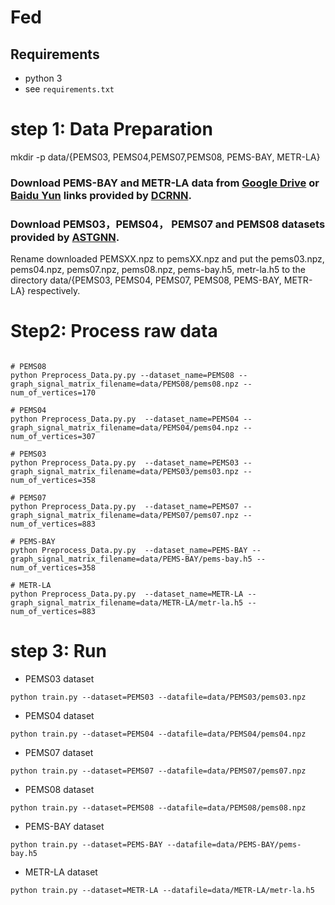 # Fed


## Requirements
- python 3
- see `requirements.txt`


# step 1: Data Preparation

mkdir -p data/{PEMS03, PEMS04,PEMS07,PEMS08,  PEMS-BAY, METR-LA}

### Download PEMS-BAY and METR-LA data from [Google Drive](https://drive.google.com/open?id=10FOTa6HXPqX8Pf5WRoRwcFnW9BrNZEIX) or [Baidu Yun](https://pan.baidu.com/s/14Yy9isAIZYdU__OYEQGa_g) links provided by [DCRNN](https://github.com/liyaguang/DCRNN).
### Download PEMS03，PEMS04， PEMS07 and PEMS08 datasets provided by [ASTGNN](https://github.com/guoshnBJTU/ASTGNN/tree/main/data). 

Rename downloaded PEMSXX.npz to pemsXX.npz and put the pems03.npz, pems04.npz, pems07.npz, pems08.npz, pems-bay.h5, metr-la.h5 to the directory data/{PEMS03, PEMS04, PEMS07, PEMS08, PEMS-BAY, METR-LA} respectively.



# Step2: Process raw data 

```

# PEMS08
python Preprocess_Data.py.py --dataset_name=PEMS08 --graph_signal_matrix_filename=data/PEMS08/pems08.npz --num_of_vertices=170

# PEMS04
python Preprocess_Data.py.py  --dataset_name=PEMS04 --graph_signal_matrix_filename=data/PEMS04/pems04.npz --num_of_vertices=307

# PEMS03
python Preprocess_Data.py.py  --dataset_name=PEMS03 --graph_signal_matrix_filename=data/PEMS03/pems03.npz --num_of_vertices=358

# PEMS07
python Preprocess_Data.py.py  --dataset_name=PEMS07 --graph_signal_matrix_filename=data/PEMS07/pems07.npz --num_of_vertices=883

# PEMS-BAY
python Preprocess_Data.py.py  --dataset_name=PEMS-BAY --graph_signal_matrix_filename=data/PEMS-BAY/pems-bay.h5 --num_of_vertices=358

# METR-LA
python Preprocess_Data.py.py  --dataset_name=METR-LA --graph_signal_matrix_filename=data/METR-LA/metr-la.h5 --num_of_vertices=883

```
# step 3: Run

* PEMS03 dataset
```
python train.py --dataset=PEMS03 --datafile=data/PEMS03/pems03.npz 
```

* PEMS04 dataset
```
python train.py --dataset=PEMS04 --datafile=data/PEMS04/pems04.npz 
```

* PEMS07 dataset
```
python train.py --dataset=PEMS07 --datafile=data/PEMS07/pems07.npz 
```

* PEMS08 dataset
``` 
python train.py --dataset=PEMS08 --datafile=data/PEMS08/pems08.npz 
```

* PEMS-BAY dataset
```
python train.py --dataset=PEMS-BAY --datafile=data/PEMS-BAY/pems-bay.h5
```

* METR-LA dataset
```
python train.py --dataset=METR-LA --datafile=data/METR-LA/metr-la.h5
```

